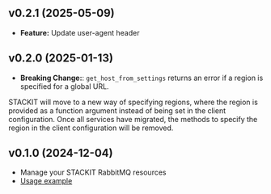 ## v0.2.1 (2025-05-09)
- **Feature:** Update user-agent header

## v0.2.0 (2025-01-13)
- **Breaking Change:**: `get_host_from_settings` returns an error if a region is specified for a global URL.

STACKIT will move to a new way of specifying regions, where the region is provided as a function argument instead of being set in the client configuration. Once all services have migrated, the methods to specify the region in the client configuration will be removed.

## v0.1.0 (2024-12-04)
- Manage your STACKIT RabbitMQ resources
- [Usage example](https://github.com/stackitcloud/stackit-sdk-python/tree/main/examples/rabbitmq)
